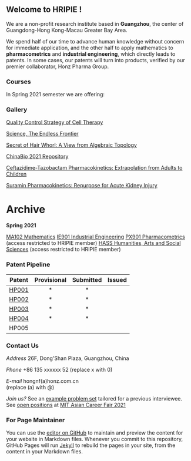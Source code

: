 
## Welcome to HRIPIE ! 

We are a non-profit research institute based in **Guangzhou**, the center of Guangdong-Hong Kong-Macau Greater Bay Area.

We spend half of our time to advance human knowledge without concern for immediate application, and the other half to apply mathematics to **pharmacometrics** and **industrial engineering**, which directly leads to patents. In some cases, our patents will turn into products, verified by our premier collaborator, Honz Pharma Group. 

### Courses

In Spring 2021 semester we are offering:



### Gallery

[Quality Control Strategy of Cell Therapy](example_exam/QbD_2021.pdf)

[Science, The Endless Frontier](example_exam/Science__The_Endless_of_Frontier.pdf)

[Secret of Hair Whorl: A View from Algebraic Topology](example_exam/MA102_Fall_2020_Review.pdf)

[ChinaBio 2021 Repository](https://honzresearch.shinyapps.io/ChinaBio_2021_Repository/)

[Ceftazidime-Tazobactam Pharmacokinetics: Extrapolation from Adults to Children](https://honzresearch.shinyapps.io/tata/)

[Suramin Pharmacokinetics: Repurpose for Acute Kidney Injury](https://honzresearch.shinyapps.io/suramin/)

# Archive

**Spring 2021** 

[MA102 Mathematics](https://nanfanghong.github.io/HRIPIE-MA102/) 
[IE901 Industrial Engineering](https://github.com/NanFangHong/HRIPIE-IE901) 
[PX901 Pharmacometrics](https://github.com/NanFangHong/HRIPIE-PX901/) (access restricted to HRIPIE member) 
[HASS Humanities, Arts and Social Sciences](https://github.com/NanFangHong/HRIPIE-HASS) (access restricted to HRIPIE member)


### Patent Pipeline


| Patent | Provisional | Submitted | Issued | 
| ---- | :----: | :----: | :----: |
| [HP001](example_exam/tata_patent_submission.pdf) | * |* |  |
| [HP002](example_exam/suramin_patent_submission.pdf) | * | * |  |
| [HP003](example_exam/iso_patent_submission.pdf) | * | * |  |
| [HP004](example_exam/suramin_patent_2_submission.pdf) | * | * |  |
| HP005 |   |  |  |




### Contact Us

*Address*
26F, Dong'Shan Plaza, Guangzhou, China

*Phone* 
+86 135 xxxxxx 52
(replace x with 0)

*E-mail* 
hongnf(a)honz.com.cn   
(replace (a) with @) 

*Join us?* See an [example problem set](example_exam/HRIPIE_PS.pdf) tailored for a previous interviewee. See [open positions](example_exam/Tongji-Honz.pdf) at [MIT Asian Career Fair 2021](http://asianclub.mit.edu/tongji-x-honz-21) 

### For Page Maintainer

You can use the [editor on GitHub](https://github.com/HonzResearch/HonzResearch.github.io/edit/master/index.md) to maintain and preview the content for your website in Markdown files. Whenever you commit to this repository, GitHub Pages will run [Jekyll](https://jekyllrb.com/) to rebuild the pages in your site, from the content in your Markdown files.









